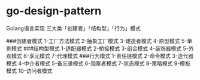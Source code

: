 # go-design-pattern

Golang语言实现 三大类「创建者」「结构型」「行为」模式

###创建者模式
    1-工厂方法模式
    2-抽象工厂模式
    3-建造者模式
    4-原型模式
    5-单例模式
###结构型模式
    1-适配器模式
    2-桥接模式
    3-组合模式
    4-装饰器模式
    5-外观模式
    6-享元模式
    7-代理模式
###行为模式
    1-责任链模式
    2-命令模式
    3-迭代器模式
    4-中介者模式
    5-备忘录模式
    6-观察者模式
    7-状态模式
    8-策略模式
    9-模板模式
    10-访问者模式